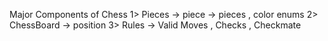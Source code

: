 Major Components of Chess 
1> Pieces -> piece -> pieces , color enums
2> ChessBoard -> position 
3> Rules -> Valid Moves , Checks , Checkmate
